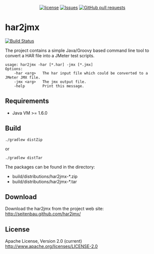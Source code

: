 <p align="center">
  <a href="https://github.com/mingyuchoo/har2jmx/blob/main/LICENSE"><img alt="license" src="https://img.shields.io/github/license/mingyuchoo/har2jmx"/></a>
  <a href="https://github.com/mingyuchoo/har2jmx/issues"><img alt="Issues" src="https://img.shields.io/github/issues/mingyuchoo/har2jmx?color=appveyor" /></a>
  <a href="https://github.com/mingyuchoo/har2jmx/pulls"><img alt="GitHub pull requests" src="https://img.shields.io/github/issues-pr/mingyuchoo/har2jmx?color=appveyor" /></a>
</p>

# har2jmx

[![Build Status](https://buildhive.cloudbees.com/job/Seitenbau/job/har2jmx/badge/icon)](https://buildhive.cloudbees.com/job/Seitenbau/job/har2jmx/)

The project contains a simple Java/Groovy based command line tool
to convert a HAR file into a JMeter test scripts.

	usage: har2jmx -har [*.har] -jmx [*.jmx]
	Options:
 		-har <arg>   The har input file which could be converted to a JMeter JMX file.
 		-jmx <arg>   The jmx output file.
 		-help	     Print this message.

## Requirements

 - Java VM >= 1.6.0

## Build

	./gradlew distZip

or

	./gradlew distTar

The packages can be found in the directory:

 - build/distributions/har2jmx-*.zip
 - build/distributions/har2jmx-*.tar

## Download

Download the har2jmx from the project web site:
http://seitenbau.github.com/har2jmx/

## License

Apache License, Version 2.0 (current)
http://www.apache.org/licenses/LICENSE-2.0